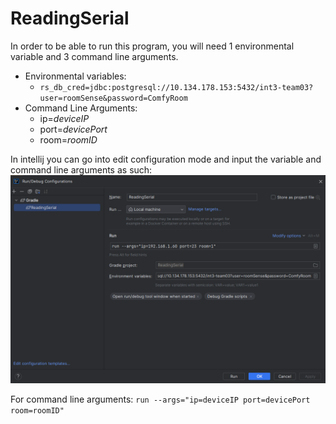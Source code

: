 # ReadingSerial

In order to be able to run this program, you will need 1 environmental variable and 3 command line arguments.

- Environmental variables:
    - `rs_db_cred=jdbc:postgresql://10.134.178.153:5432/int3-team03?user=roomSense&password=ComfyRoom`
- Command Line Arguments:
    - ip=*deviceIP*
    - port=*devicePort*
    - room=*roomID*

In intellij you can go into edit configuration mode and input the variable and command line arguments as such:
![intellij configurations](./readmeImages/ReadingSerialRunConfig.png)

For command line arguments: `run --args="ip=deviceIP port=devicePort room=roomID"`
